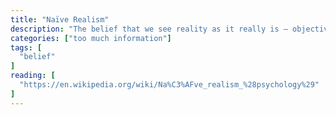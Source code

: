 ```yaml
---
title: "Naïve Realism"
description: "The belief that we see reality as it really is – objectively and without bias; that the facts are plain for all to see; that rational people will agree with us; and that those who don't are either uninformed, lazy, irrational, or biased."
categories: ["too much information"]
tags: [
  "belief"
]
reading: [
  "https://en.wikipedia.org/wiki/Na%C3%AFve_realism_%28psychology%29"
]
---
```


